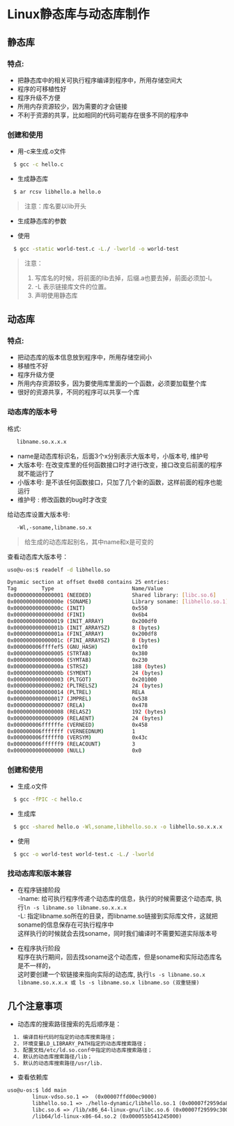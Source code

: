 Linux静态库与动态库制作
=======================

## 静态库

### 特点:

* 把静态库中的相关可执行程序编译到程序中，所用存储空间大  
* 程序的可移植性好  
* 程序升级不方便  
* 所用内存资源较少，因为需要的才会链接  
* 不利于资源的共享，比如相同的代码可能存在很多不同的程序中  


### 创建和使用

* 用-c来生成.o文件  

```sh
  $ gcc -c hello.c
```

* 生成静态库  

```sh
  $ ar rcsv libhello.a hello.o
```

> 注意：库名要以lib开头

* 生成静态库的参数  

* 使用  

```sh
  $ gcc -static world-test.c -L./ -lworld -o world-test
```

> 注意：
> 1) 写库名的时候，将前面的lib去掉，后缀.a也要去掉，前面必须加-l。
> 2) -L 表示链接库文件的位置。
> 3) 声明使用静态库




## 动态库

### 特点:

* 把动态库的版本信息放到程序中，所用存储空间小  
* 移植性不好  
* 程序升级方便  
* 所用内存资源较多，因为要使用库里面的一个函数，必须要加载整个库  
* 很好的资源共享，不同的程序可以共享一个库  

### 动态库的版本号

格式:  
```txt
   libname.so.x.x.x
```
* name是动态库标识名，后面3个x分别表示大版本号，小版本号, 维护号  
* 大版本号: 在改变库里的任何函数接口时才进行改变，接口改变后前面的程序就不能运行了  
* 小版本号: 是不该任何函数接口，只加了几个新的函数，这样前面的程序也能运行  
* 维护号  : 修改函数的bug时才改变  

给动态库设置大版本号:  
```txt
   -Wl,-soname,libname.so.x
```
> 给生成的动态库起别名，其中name和x是可变的

查看动态库大版本号：  

```sh
uso@u-os:$ readelf -d libhello.so

Dynamic section at offset 0xe08 contains 25 entries:
Tag        Type                         Name/Value
0x0000000000000001 (NEEDED)             Shared library: [libc.so.6]
0x000000000000000e (SONAME)             Library soname: [libhello.so.1]
0x000000000000000c (INIT)               0x550
0x000000000000000d (FINI)               0x6b4
0x0000000000000019 (INIT_ARRAY)         0x200df0
0x000000000000001b (INIT_ARRAYSZ)       8 (bytes)
0x000000000000001a (FINI_ARRAY)         0x200df8
0x000000000000001c (FINI_ARRAYSZ)       8 (bytes)
0x000000006ffffef5 (GNU_HASH)           0x1f0
0x0000000000000005 (STRTAB)             0x380
0x0000000000000006 (SYMTAB)             0x230
0x000000000000000a (STRSZ)              188 (bytes)
0x000000000000000b (SYMENT)             24 (bytes)
0x0000000000000003 (PLTGOT)             0x201000
0x0000000000000002 (PLTRELSZ)           24 (bytes)
0x0000000000000014 (PLTREL)             RELA
0x0000000000000017 (JMPREL)             0x538
0x0000000000000007 (RELA)               0x478
0x0000000000000008 (RELASZ)             192 (bytes)
0x0000000000000009 (RELAENT)            24 (bytes)
0x000000006ffffffe (VERNEED)            0x458
0x000000006fffffff (VERNEEDNUM)         1
0x000000006ffffff0 (VERSYM)             0x43c
0x000000006ffffff9 (RELACOUNT)          3
0x0000000000000000 (NULL)               0x0
```


### 创建和使用

* 生成.o文件  

```sh
  $ gcc -fPIC -c hello.c
```

* 生成库  

```sh
  $ gcc -shared hello.o -Wl,soname,libhello.so.x -o libhello.so.x.x.x
```

* 使用  
```sh
  $ gcc -o world-test world-test.c -L./ -lworld
```

### 找动态库和版本兼容

* 在程序链接阶段  
  -lname: 给可执行程序传递个动态库的信息，执行的时候需要这个动态库, 执行`ln -s libname.so libname.so.x.x.x`  
  -L: 指定libname.so所在的目录，而libname.so链接到实际库文件，这就把soname的信息保存在可执行程序中  
  这样执行的时候就会去找soname，同时我们编译时不需要知道实际版本号  

* 在程序执行阶段  
  程序在执行期间，回去找soname这个动态库，但是soname和实际动态库名是不一样的，  
  这时要创建一个软链接来指向实际的动态库, 执行`ls -s libname.so.x libname.so.x.x.x 或 ls -s libname.so.x libname.so (双重链接)`


## 几个注意事项

* 动态库的搜索路径搜索的先后顺序是：  

```txt
  1. 编译目标代码时指定的动态库搜索路径；
  2. 环境变量LD_LIBRARY_PATH指定的动态库搜索路径；
  3. 配置文档/etc/ld.so.conf中指定的动态库搜索路径；
  4. 默认的动态库搜索路径/lib；
  5. 默认的动态库搜索路径/usr/lib.
```

* 查看依赖库

```txt
uso@u-os:$ ldd main
        linux-vdso.so.1 =>  (0x00007ffd00ec9000)
        libhello.so.1 => ./hello-dynamic/libhello.so.1 (0x00007f2959da8000)
        libc.so.6 => /lib/x86_64-linux-gnu/libc.so.6 (0x00007f29599c3000)
        /lib64/ld-linux-x86-64.so.2 (0x000055b541245000)
```


